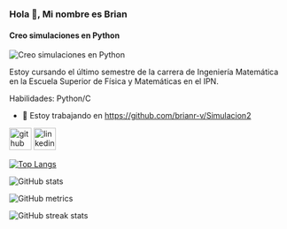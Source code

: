 ### Hola 👋, Mi nombre es Brian 
#### Creo simulaciones en Python
![Creo simulaciones en Python](https://styles.redditmedia.com/t5_2rivb/styles/communityIcon_8w82uq5atuz41.png)

Estoy cursando el último semestre de la carrera de Ingeniería Matemática en la Escuela Superior de Física y Matemáticas en el IPN.

Habilidades: Python/C

- 🔭 Estoy trabajando en https://github.com/brianr-v/Simulacion2 


[<img src='https://cdn.jsdelivr.net/npm/simple-icons@3.0.1/icons/github.svg' alt='github' height='40'>](https://github.com/brianr-v)  [<img src='https://cdn.jsdelivr.net/npm/simple-icons@3.0.1/icons/linkedin.svg' alt='linkedin' height='40'>](https://www.linkedin.com/in/brian-rosales-1b94772a2/)  

[![Top Langs](https://github-readme-stats.vercel.app/api/top-langs/?username=brianr-v)](https://github.com/anuraghazra/github-readme-stats)

![GitHub stats](https://github-readme-stats.vercel.app/api?username=brianr-v&show_icons=true)  

![GitHub metrics](https://metrics.lecoq.io/brianr-v)  

![GitHub streak stats](https://streak-stats.demolab.com/?user=brianr-v)  




